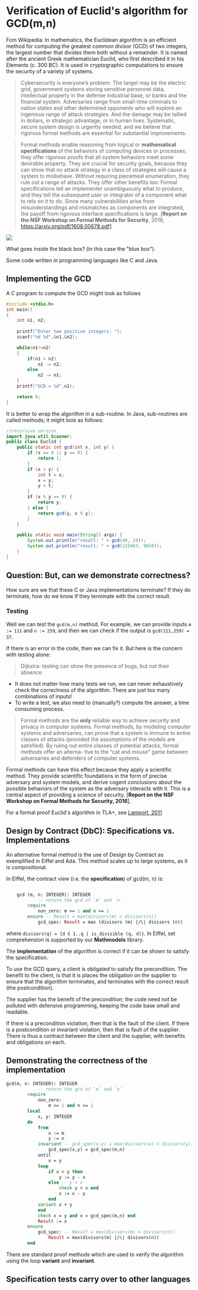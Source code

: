 # Verification of Euclid's algorithm for GCD(m,n)

Fom Wikipedia: In mathematics, the Euclidean algorithm is an efficient method for computing the greatest common divisor (GCD) of two integers, the largest number that divides them both without a remainder. It is named after the ancient Greek mathematician Euclid, who first described it in his Elements (c. 300 BC). It is used in cryptographic computations to ensure the security of a variety of systems. 

> Cybersecurity is everyone’s problem. The target may be the electric grid, government systems storing sensitive personnel data, intellectual property in the defense industrial base, or banks and the financial system. Adversaries range from small-time criminals to nation states and other determined opponents who will explore an ingenious range of attack strategies. And the damage may be tallied in dollars, in strategic advantage, or in human lives. Systematic, secure system design is urgently needed, and we believe that rigorous formal methods are essential for substantial improvements.

> Formal methods enable reasoning from logical or **mathematical specifications** of the behaviors of computing devices or processes; they offer rigorous proofs that all system behaviors meet some desirable property. They are crucial for security goals, because they can show that no attack strategy in a class of strategies will cause a system to misbehave. Without requiring piecemeal enumeration, they rule out a range of attacks. They offer other benefits too: Formal specifications tell an implementer unambiguously what to produce, and they tell the subsequent user or integrator of a component what to rely on it to do. Since many vulnerabilities arise from misunderstandings and mismatches as components are integrated, the payoff from rigorous interface specifications is large. [**Report on the NSF Workshop on Formal Methods for Security**, 2016, https://arxiv.org/pdf/1608.00678.pdf]


![](docs/gcd-blackbox.png)

What goes inside the black box? (in this case the "blue box"). 

Some code written in programming languages like C and Java. 

## Implementing the GCD

A C program to compute the GCD might look as follows

```c
#include <stdio.h>
int main()
{
    int n1, n2;
    
    printf("Enter two positive integers: ");
    scanf("%d %d",&n1,&n2);

    while(n1!=n2)
    {
        if(n1 > n2)
            n1 -= n2;
        else
            n2 -= n1;
    }
    printf("GCD = %d",n1);

    return 0;
}
```

It is better to wrap the algorithm in a sub-routine. In Java, sub-routines are called methods; it might look as follows:

```java
//recursive version
import java.util.Scanner;
public class Euclid {
	public static int gcd(int x, int y) {
		if (x == 0 || y == 0) {
			return 1;
		}
		if (x < y) {
			int t = x;
			x = y;
			y = t;
		}
		if (x % y == 0) {
			return y;
		} else {
			return gcd(y, x % y);
		}
	}

	public static void main(String[] args) {
		System.out.println("result: " + gcd(48, 24));
		System.out.println("result: " + gcd(125463, 9658));
	}
}
```

## Question: But, can we demonstrate correctness?

How sure are we that these C or Java implementations terminate? If they do terminate, how do we know if they terminate with the correct result. 

### Testing

Well we can test the `gcd(m,n)` method. For example, we can provide inputs `m := 111` and `n := 259`, and then we can check if the output is `gcd(111,259) = 37`. 

If there is an error in the code, then we can fix it. But here is the concern with testing alone:

> Dijkstra: testing can show the presence of bugs, but not their absence. 

* It does not matter how many tests we run, we can never exhaustively check the correctness of the algorithm. There are just too many combinations of inputs!
* To write a test, we also need to (manually?) compute the answer, a time consuming process.

> Formal methods are the **only** reliable way to achieve security and privacy in computer systems. Formal methods, by modeling computer systems and adversaries, can prove that a system is immune to entire classes of attacks (provided the assumptions of the models are satisfied). By ruling out entire classes of potential attacks, formal methods offer an alterna- tive to the “cat and mouse” game between adversaries and defenders of computer systems.
> 
Formal methods can have this effect because they apply a scientific method. They provide scientific foundations in the form of precise adversary and system models, and derive cogent conclusions about the possible behaviors of the system as the adversary interacts with it. This is a central aspect of providing a science of security. [**Report on the NSF Workshop on Formal Methods for Security, 2016**].

For a formal proof Euclid's algorithm in TLA+, see [Lamport, 2011](docs/eclid.pdf)

## Design by Contract (DbC): Specifications vs. Implementations

An alternative formal method is the use of Design by Contract as exemplified in Eiffel and Ada. This method scales up to large systems, as it is compositional. 

In Eiffel, the contract view (i.e. the **specification**) of gcd(m, n) is: 

```eiffel

	gcd (m, n: INTEGER): INTEGER
			-- return the gcd of `m` and `n`
		require
			non_zero: m >= 1 and n >= 1
		ensure -- Result = max(divisors(m) ∩ divisors(n))
			gcd_spec: Result = max (divisors (m) |/\| divisors (n))
```
where `divisors(q) = {d ∈ 1..q | is_divisible (q, d)}`. In Eiffel, set comprehension is supported by our **Mathmodels** library. 

The **implementation** of the algorithm is correct if it can be shown to satisfy the specification. 

To use the GCD query, a client is obligated to satisfy the precondition. The benefit to the client, is that it is places the obligation on the supplier to ensure that the algorithm terminates, and terminates with the correct result (the postcondition).

The supplier has the benefit of the precondition; the code need not be polluted with defensive programming, keeping the code base small and readable. 

If there is a precondition violation, then that is the fault of the client. If there is a postcondition or invariant violation, then that is fault of the supplier. There is thus a contract between the client and the supplier, with benefits and obligations on each. 

## Demonstrating the correctness of the implementation

```eiffel
gcd(m, n: INTEGER): INTEGER
			-- return the gcd of `m` and `n`
		require
			non_zero:
				m >= 1 and n >= 1
		local
			x, y: INTEGER
		do
			from
				x := m
				y := n
			invariant -- gcd_spec(x,y) = max(divisors(x) ∩ divisors(y))
				gcd_spec(x,y) = gcd_spec(m,n)
			until
				x = y
			loop
				if x < y then
					y := y - x
				else -- y < x
					check y < x end
					x := x - y
				end
			variant x + y
			end
			check x = y and x = gcd_spec(m,n) end
			Result := x
		ensure
			gcd_spec: -- Result = max(divisors(m) ∩ divisors(n))
				Result = max(divisors(m) |/\| divisors(n))
		end
```

There are standard proof methods which are used to verify the algorithm using the loop **variant** and **invariant**.

## Specification tests carry over to other languages


